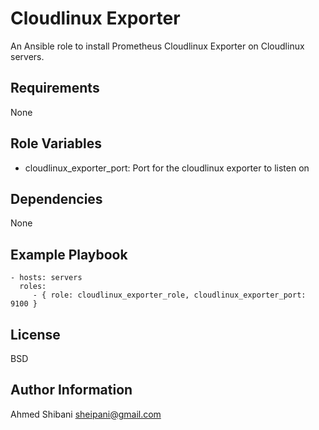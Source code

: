 Cloudlinux Exporter
=========

An Ansible role to install Prometheus Cloudlinux Exporter on Cloudlinux servers.

Requirements
------------

None

Role Variables
--------------

- cloudlinux_exporter_port: Port for the cloudlinux exporter to listen on

Dependencies
------------

None

Example Playbook
----------------

    - hosts: servers
      roles:
         - { role: cloudlinux_exporter_role, cloudlinux_exporter_port: 9100 }

License
-------

BSD

Author Information
------------------

Ahmed Shibani <sheipani@gmail.com>